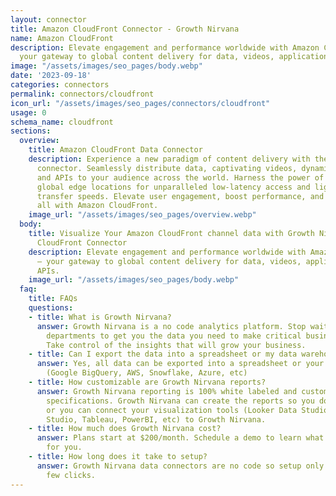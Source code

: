 ```yaml
---
layout: connector
title: Amazon CloudFront Connector - Growth Nirvana
name: Amazon CloudFront
description: Elevate engagement and performance worldwide with Amazon CloudFront –
  your gateway to global content delivery for data, videos, applications, and APIs.
image: "/assets/images/seo_pages/body.webp"
date: '2023-09-18'
categories: connectors
permalink: connectors/cloudfront
icon_url: "/assets/images/seo_pages/connectors/cloudfront"
usage: 0
schema_name: cloudfront
sections:
  overview:
    title: Amazon CloudFront Data Connector
    description: Experience a new paradigm of content delivery with the Amazon CloudFront
      connector. Seamlessly distribute data, captivating videos, dynamic applications,
      and APIs to your audience across the world. Harness the power of our cutting-edge
      global edge locations for unparalleled low-latency access and lightning-fast
      transfer speeds. Elevate user engagement, boost performance, and ensure security,
      all with Amazon CloudFront.
    image_url: "/assets/images/seo_pages/overview.webp"
  body:
    title: Visualize Your Amazon CloudFront channel data with Growth Nirvana's Amazon
      CloudFront Connector
    description: Elevate engagement and performance worldwide with Amazon CloudFront
      – your gateway to global content delivery for data, videos, applications, and
      APIs.
    image_url: "/assets/images/seo_pages/body.webp"
  faq:
    title: FAQs
    questions:
    - title: What is Growth Nirvana?
      answer: Growth Nirvana is a no code analytics platform. Stop waiting for other
        departments to get you the data you need to make critical business decisions.
        Take control of the insights that will grow your business.
    - title: Can I export the data into a spreadsheet or my data warehouse?
      answer: Yes, all data can be exported into a spreadsheet or your data warehouse
        (Google BigQuery, AWS, Snowflake, Azure, etc)
    - title: How customizable are Growth Nirvana reports?
      answer: Growth Nirvana reporting is 100% white labeled and customized to your
        specifications. Growth Nirvana can create the reports so you don’t have to
        or you can connect your visualization tools (Looker Data Studio/Google Data
        Studio, Tableau, PowerBI, etc) to Growth Nirvana.
    - title: How much does Growth Nirvana cost?
      answer: Plans start at $200/month. Schedule a demo to learn what plan is best
        for you.
    - title: How long does it take to setup?
      answer: Growth Nirvana data connectors are no code so setup only requires a
        few clicks.
---
```

